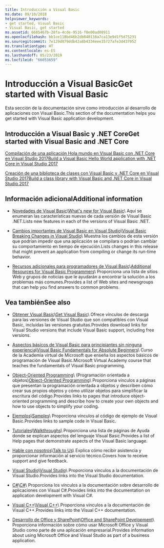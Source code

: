 ```yaml
---
title: Introducción a Visual Basic
ms.date: 09/10/2018
helpviewer_keywords:
- get started, Visual Basic
- Visual Basic, get started
ms.assetid: 6685467b-28fa-4cde-9516-f0e00ad08911
ms.openlocfilehash: bb1ce118bd46b2db840138a7ca13e9d1f5d75231
ms.sourcegitcommit: 7e129d879ddb42a8b4334eee35727afe3d437952
ms.translationtype: HT
ms.contentlocale: es-ES
ms.lasthandoff: 05/23/2019
ms.locfileid: "66053659"
---
```

# <a name="get-started-with-visual-basic"></a><span data-ttu-id="0640f-102">Introducción a Visual Basic</span><span class="sxs-lookup"><span data-stu-id="0640f-102">Get started with Visual Basic</span></span>
<span data-ttu-id="0640f-103">Esta sección de la documentación sirve como introducción al desarrollo de aplicaciones con Visual Basic.</span><span class="sxs-lookup"><span data-stu-id="0640f-103">This section of the documentation helps you get started with Visual Basic application development.</span></span>  
  
## <a name="get-started-with-visual-basic-and-net-core"></a><span data-ttu-id="0640f-104">Introducción a Visual Basic y .NET Core</span><span class="sxs-lookup"><span data-stu-id="0640f-104">Get started with Visual Basic and .NET Core</span></span>

[<span data-ttu-id="0640f-105">Compilación de una aplicación Hola mundo en Visual Basic con .NET Core en Visual Studio 2017</span><span class="sxs-lookup"><span data-stu-id="0640f-105">Build a Visual Basic Hello World application with .NET Core in Visual Studio 2017</span></span>](../../core/tutorials/vb-with-visual-studio.md)

[<span data-ttu-id="0640f-106">Creación de una biblioteca de clases con Visual Basic y .NET Core en Visual Studio 2017</span><span class="sxs-lookup"><span data-stu-id="0640f-106">Build a class library with Visual Basic and .NET Core in Visual Studio 2017</span></span>](../../core/tutorials/vb-library-with-visual-studio.md)  

## <a name="additional-information"></a><span data-ttu-id="0640f-107">Información adicional</span><span class="sxs-lookup"><span data-stu-id="0640f-107">Additional information</span></span>

- <span data-ttu-id="0640f-108">[Novedades de Visual Basic](whats-new.md)\\</span><span class="sxs-lookup"><span data-stu-id="0640f-108">[What's new for Visual Basic](whats-new.md)\\</span></span>
<span data-ttu-id="0640f-109">Aquí se enumeran las características nuevas de cada versión de Visual Basic .NET.</span><span class="sxs-lookup"><span data-stu-id="0640f-109">Lists new features in each of the versions of Visual Basic .NET.</span></span>

- <span data-ttu-id="0640f-110">[Cambios importantes de Visual Basic en Visual Studio](breaking-changes-in-visual-studio.md)\\</span><span class="sxs-lookup"><span data-stu-id="0640f-110">[Visual Basic Breaking Changes in Visual Studio](breaking-changes-in-visual-studio.md)\\</span></span>
<span data-ttu-id="0640f-111">Muestra los cambios de esta versión que podrían impedir que una aplicación se compilara o podrían cambiar su comportamiento en tiempo de ejecución.</span><span class="sxs-lookup"><span data-stu-id="0640f-111">Lists changes in this release that might prevent an application from compiling or change its run-time behavior.</span></span>

- <span data-ttu-id="0640f-112">[Recursos adicionales para programadores de Visual Basic](additional-resources.md)\\</span><span class="sxs-lookup"><span data-stu-id="0640f-112">[Additional Resources for Visual Basic Programmers](additional-resources.md)\\</span></span>
<span data-ttu-id="0640f-113">Proporciona una lista de sitios Web y grupos de noticias que le ayudarán a encontrar la solución a los problemas más comunes.</span><span class="sxs-lookup"><span data-stu-id="0640f-113">Provides a list of Web sites and newsgroups that can help you find answers to common problems.</span></span>

## <a name="see-also"></a><span data-ttu-id="0640f-114">Vea también</span><span class="sxs-lookup"><span data-stu-id="0640f-114">See also</span></span>

- <span data-ttu-id="0640f-115">[Obtener Visual Basic](https://aka.ms/vsdownload?utm_source=mscom&utm_campaign=msdocs)\\</span><span class="sxs-lookup"><span data-stu-id="0640f-115">[Get Visual Basic](https://aka.ms/vsdownload?utm_source=mscom&utm_campaign=msdocs)\\</span></span>
<span data-ttu-id="0640f-116">Ofrece vínculos de descarga para las versiones de Visual Studio que son compatibles con Visual Basic, incluidas las versiones gratuitas.</span><span class="sxs-lookup"><span data-stu-id="0640f-116">Provides download links for Visual Studio versions that include Visual Basic support, including free versions.</span></span>

- <span data-ttu-id="0640f-117">[Aspectos básicos de Visual Basic para principiantes sin ninguna experiencia](https://mva.microsoft.com/en-us/training-courses/visual-basic-fundamentals-for-absolute-beginners-16507)\\</span><span class="sxs-lookup"><span data-stu-id="0640f-117">[Visual Basic Fundamentals for Absolute Beginners](https://mva.microsoft.com/en-us/training-courses/visual-basic-fundamentals-for-absolute-beginners-16507)\\</span></span>
<span data-ttu-id="0640f-118">Curso de la Academia virtual de Microsoft que enseña los aspectos básicos de programación de Visual Basic.</span><span class="sxs-lookup"><span data-stu-id="0640f-118">Microsoft Virtual Academy course that teaches the fundamentals of Visual Basic programming.</span></span>

- <span data-ttu-id="0640f-119">[Object-Oriented Programming](../programming-guide/concepts/object-oriented-programming.md)\ (Programación orientada a objetos)</span><span class="sxs-lookup"><span data-stu-id="0640f-119">[Object-Oriented Programming](../programming-guide/concepts/object-oriented-programming.md)\\</span></span>
<span data-ttu-id="0640f-120">Proporciona vínculos a páginas que presentan la programación orientada a objetos y describen cómo crear sus propios objetos y cómo utilizar objetos para simplificar la escritura del código.</span><span class="sxs-lookup"><span data-stu-id="0640f-120">Provides links to pages that introduce object-oriented programming and describe how to create your own objects and how to use objects to simplify your coding.</span></span>

- <span data-ttu-id="0640f-121">[Ejemplos](../../visual-basic/sample-applications.md)\\</span><span class="sxs-lookup"><span data-stu-id="0640f-121">[Samples](../../visual-basic/sample-applications.md)\\</span></span>
<span data-ttu-id="0640f-122">Proporciona vínculos al código de ejemplo de Visual Basic.</span><span class="sxs-lookup"><span data-stu-id="0640f-122">Provides links to sample code in Visual Basic.</span></span>

- <span data-ttu-id="0640f-123">[Tutoriales](../../visual-basic/walkthroughs.md)\\</span><span class="sxs-lookup"><span data-stu-id="0640f-123">[Walkthroughs](../../visual-basic/walkthroughs.md)\\</span></span>
<span data-ttu-id="0640f-124">Proporciona una lista de páginas de Ayuda donde se explican aspectos del lenguaje Visual Basic.</span><span class="sxs-lookup"><span data-stu-id="0640f-124">Provides a list of Help pages that demonstrate aspects of the Visual Basic language.</span></span>

- <span data-ttu-id="0640f-125">[Hable con nosotros](/visualstudio/ide/talk-to-us)\\</span><span class="sxs-lookup"><span data-stu-id="0640f-125">[Talk to Us](/visualstudio/ide/talk-to-us)\\</span></span>
<span data-ttu-id="0640f-126">Explica cómo recibir asistencia y proporcionar información al servicio técnico.</span><span class="sxs-lookup"><span data-stu-id="0640f-126">Covers how to receive support and give feedback.</span></span>

- <span data-ttu-id="0640f-127">[Visual Studio](/visualstudio/)\\</span><span class="sxs-lookup"><span data-stu-id="0640f-127">[Visual Studio](/visualstudio/)\\</span></span>
<span data-ttu-id="0640f-128">Proporciona vínculos a la documentación de Visual Studio.</span><span class="sxs-lookup"><span data-stu-id="0640f-128">Provides links into the Visual Studio documentation.</span></span>

- <span data-ttu-id="0640f-129">[C#](../../csharp/index.md)\\</span><span class="sxs-lookup"><span data-stu-id="0640f-129">[C#](../../csharp/index.md)\\</span></span>
<span data-ttu-id="0640f-130">Proporciona los vínculos a la documentación sobre desarrollo de aplicaciones con Visual C#.</span><span class="sxs-lookup"><span data-stu-id="0640f-130">Provides links into the documentation on application development with Visual C#.</span></span>

- <span data-ttu-id="0640f-131">[Visual C++](/cpp/)\\</span><span class="sxs-lookup"><span data-stu-id="0640f-131">[Visual C++](/cpp/)\\</span></span>
<span data-ttu-id="0640f-132">Proporciona vínculos a la documentación de Visual C++.</span><span class="sxs-lookup"><span data-stu-id="0640f-132">Provides links into the Visual C++ documentation.</span></span>

- <span data-ttu-id="0640f-133">[Desarrollo de Office y SharePoint](/visualstudio/vsto/office-and-sharepoint-development-in-visual-studio)\\</span><span class="sxs-lookup"><span data-stu-id="0640f-133">[Office and SharePoint Development](/visualstudio/vsto/office-and-sharepoint-development-in-visual-studio)\\</span></span>
<span data-ttu-id="0640f-134">Proporciona información sobre cómo usar Microsoft Office y Visual Studio como parte de una aplicación empresarial.</span><span class="sxs-lookup"><span data-stu-id="0640f-134">Provides information about using Microsoft Office and Visual Studio as part of a business application.</span></span>

